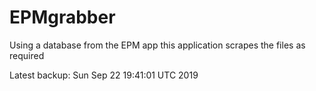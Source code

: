 # EPMgrabber
Using a database from the EPM app this application scrapes the files as required


Latest backup: Sun Sep 22 19:41:01 UTC 2019
